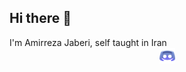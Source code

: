 <h2>Hi there 👋</h2>
 I'm Amirreza Jaberi, self taught in Iran
 
<div align="center">
    <a herf="https://discord.gg/BGZWaFzaUP">
        <img align="center" src="./assist/discord.png" width="25px">
    </a>
</div>